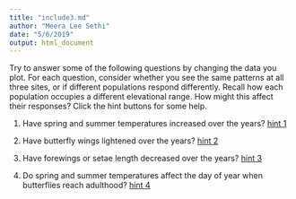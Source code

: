 ```yaml
---
title: "include3.md"
author: "Meera Lee Sethi"
date: "5/6/2019"
output: html_document
---
```


Try to answer some of the following questions by changing the data you plot. For each question, consider whether you see the same patterns at all three sites, or if different populations respond differently. Recall how each population occupies a different elevational range. How might this affect their responses? Click the hint buttons for some help. 

1. Have spring and summer temperatures increased over the years? [hint 1](#hint1)

2. Have butterfly wings lightened over the years? [hint 2](#hint2)

3. Have forewings or setae length decreased over the years? [hint 3](#hint3)

4. Do spring and summer temperatures affect the day of year when butterflies reach adulthood? [hint 4](#hint4)